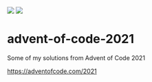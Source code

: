 ![](https://img.shields.io/badge/days%20completed-8-red)
![](https://img.shields.io/badge/stars%20⭐-17-yellow)

# advent-of-code-2021
Some of my solutions from Advent of Code 2021 

https://adventofcode.com/2021
